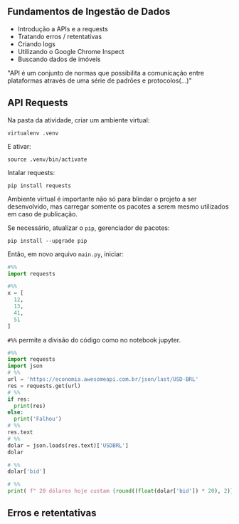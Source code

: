 ## Fundamentos de Ingestão de Dados

- Introdução a APIs e a requests
- Tratando erros / retentativas
- Criando logs
- Utilizando o Google Chrome Inspect
- Buscando dados de imóveis

"API é um conjunto de normas que possibilita a comunicação entre plataformas através de uma série de padrões e protocolos(...)"

## API Requests

Na pasta da atividade, criar um ambiente virtual:

`virtualenv .venv`

E ativar:

`source .venv/bin/activate`

Intalar requests:

`pip install requests`

Ambiente virtual é importante não só para blindar o projeto a ser desenvolvido, mas carregar somente os pacotes a serem mesmo utilizados em caso de publicação.

Se necessário, atualizar o `pip`, gerenciador de pacotes:

`pip install --upgrade pip`

Então, em novo arquivo `main.py`, iniciar:

```Python
#%%
import requests

#%%
x = [
  12,
  13,
  41,
  51
]
```

`#%%` permite a divisão do código como no notebook jupyter.

<!-- pip install -U ipykernel -->

```Python
#%%
import requests
import json
# %%
url = 'https://economia.awesomeapi.com.br/json/last/USD-BRL'
res = requests.get(url)
# %%
if res:
  print(res)
else:
  print('Falhou')
# %%
res.text
# %%
dolar = json.loads(res.text)['USDBRL']
dolar

# %%
dolar['bid']

# %%
print( f" 20 dólares hoje custam {round((float(dolar['bid']) * 20), 2)} reais")
```


## Erros e retentativas


